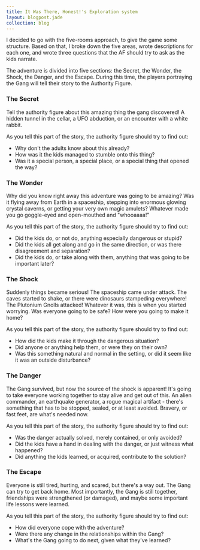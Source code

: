 ```yaml
---
title: It Was There, Honest!'s Exploration system
layout: blogpost.jade
collection: blog
---
```


I decided to go with the five-rooms approach, to give the game some structure.
Based on that, I broke down the five areas, wrote descriptions for each one,
and wrote three questions that the AF should try to ask as the kids narrate.

<!-- more -->

The adventure is divided into five sections:
the Secret, the Wonder, the Shock, the Danger, and the Escape.
During this time, the players portraying the Gang will tell their story
to the Authority Figure.

### The Secret

Tell the authority figure about this amazing thing the gang discovered! A hidden tunnel in the cellar, a UFO abduction, or an encounter with a white rabbit.

As you tell this part of the story, the authority figure should try to find out:

* Why don't the adults know about this already?
* How was it the kids managed to stumble onto this thing?
* Was it a special person, a special place, or a special thing that opened the way?

### The Wonder

Why did you know right away this adventure was going to be amazing? Was it flying away from Earth in a spaceship, stepping into enormous glowing crystal caverns, or getting your very own magic amulets? Whatever made you go goggle-eyed and open-mouthed and "whooaaaa!"

As you tell this part of the story, the authority figure should try to find out:

* Did the kids do, or not do, anything especially dangerous or stupid?
* Did the kids all get along and go in the same direction, or was there disagreement and separation?
* Did the kids do, or take along with them, anything that was going to be important later?

### The Shock

Suddenly things became serious! The spaceship came under attack. The caves started to shake, or there were dinosaurs stampeding everywhere! The Plutonium Gnolls attacked! Whatever it was, this is when you started worrying. Was everyone going to be safe? How were you going to make it home?

As you tell this part of the story, the authority figure should try to find out:

* How did the kids make it through the dangerous situation?
* Did anyone or anything help them, or were they on their own?
* Was this something natural and normal in the setting, or did it seem like it was an outside disturbance?

### The Danger

The Gang survived, but now the source of the shock is apparent! It's going to take everyone working together to stay alive and get out of this. An alien commander, an earthquake generator, a rogue magical artifact - there's something that has to be stopped, sealed, or at least avoided. Bravery, or fast feet, are what's needed now.

As you tell this part of the story, the authority figure should try to find out:

* Was the danger actually solved, merely contained, or only avoided?
* Did the kids have a hand in dealing with the danger, or just witness what happened?
* Did anything the kids learned, or acquired, contribute to the solution?

### The Escape

Everyone is still tired, hurting, and scared, but there's a way out. The Gang can try to get back home. Most importantly, the Gang is still together, friendships were strengthened (or damaged), and maybe some important life lessons were learned.

As you tell this part of the story, the authority figure should try to find out:

* How did everyone cope with the adventure?
* Were there any change in the relationships within the Gang?
* What's the Gang going to do next, given what they've learned?
